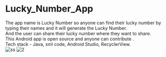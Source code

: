 # Lucky_Number_App
The app name is Lucky Number so anyone can find their lucky number by typing their names and it will generate the Lucky Number.
<br>
And the user can share their lucky number where they want to share.
<br>
This Android app is open source and anyone can contribute .
<br>
Tech stack - Java, xml code, Android Studio, RecyclerView.
<br>
![ss](https://github.com/Abdullahkhanspn/Lucky_Number_App/assets/140059001/4da55957-5a05-4c5f-abdd-f9f2196f37a7)
![2](https://github.com/Abdullahkhanspn/Lucky_Number_App/assets/140059001/d572f435-db88-4902-8016-32fcc135762d)

